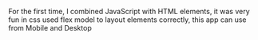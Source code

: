 For the first time, I combined JavaScript with HTML elements, it was very fun
in css used flex model to layout elements correctly, this app can use from Mobile and Desktop
